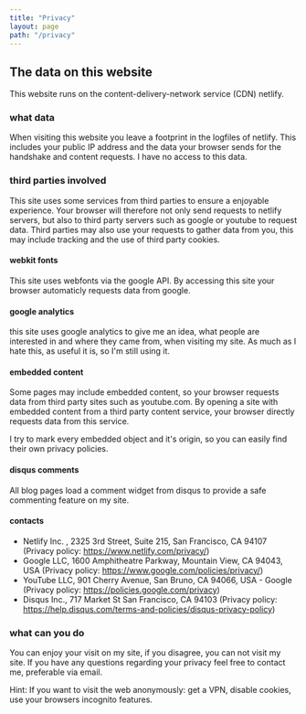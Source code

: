 ```yaml
---
title: "Privacy"
layout: page
path: "/privacy"
---
```


## The data on this website

This website runs on the content-delivery-network service (CDN) netlify.

### what data

When visiting this website you leave a footprint in the logfiles of netlify. This includes your public IP address and the data your browser sends for the handshake and content requests. I have no access to this data.

### third parties involved

This site uses some services from third parties to ensure a enjoyable experience. Your browser will therefore not only send requests to netlify servers, but also to third party servers such as google or youtube to request data. Third parties may also use your requests to gather data from you, this may include tracking and the use of third party cookies.

#### webkit fonts

This site uses webfonts via the google API. By accessing this site your browser automaticly requests data from google.

#### google analytics

this site uses google analytics to give me an idea, what people are interested in and where they came from, when visiting my site. As much as I hate this, as useful it is, so I'm still using it.

#### embedded content

Some pages may include embedded content, so your browser requests data from third party sites such as youtube.com. By opening a site with embedded content from a third party content service, your browser directly requests data from this service.

I try to mark every embedded object and it's origin, so you can easily find their own privacy policies.

#### disqus comments

All blog pages load a comment widget from disqus to provide a safe commenting feature on my site.

#### contacts

* Netlify Inc. , 2325 3rd Street, Suite 215, San Francisco, CA 94107 (Privacy policy: https://www.netlify.com/privacy/)
* Google LLC, 1600 Amphitheatre Parkway, Mountain View, CA 94043, USA (Privacy policy: https://www.google.com/policies/privacy/)
* YouTube LLC, 901 Cherry Avenue, San Bruno, CA 94066, USA - Google (Privacy policy: https://policies.google.com/privacy)
* Disqus Inc., 717 Market St San Francisco, CA 94103 (Privacy policy: https://help.disqus.com/terms-and-policies/disqus-privacy-policy)

### what can you do

You can enjoy your visit on my site, if you disagree, you can not visit my site. If you have any questions regarding your privacy feel free to contact me, preferable via email.

Hint: If you want to visit the web anonymously: get a VPN, disable cookies, use your browsers incognito features.
